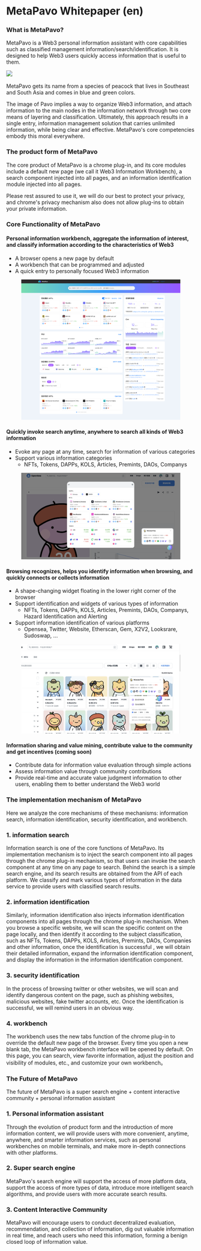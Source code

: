 # MetaPavo Whitepaper (en)

### What is MetaPavo?&#x20;

MetaPavo is a Web3 personal information assistant with core capabilities such as classified management information/search/identification. It is designed to help Web3 users quickly access information that is useful to them.

![](<.gitbook/assets/dreamstime\_xxl\_250002267 (2).jpg>)

MetaPavo gets its name from a species of peacock that lives in Southeast and South Asia and comes in blue and green colors.&#x20;

The image of Pavo implies a way to organize Web3 information, and attach information to the main nodes in the information network through two core means of layering and classification. Ultimately, this approach results in a single entry, information management solution that carries unlimited information, while being clear and effective. MetaPavo's core competencies embody this moral everywhere.

### The product form of MetaPavo

The core product of MetaPavo is a chrome plug-in, and its core modules include a default new page (we call it Web3 Information Workbench), a search component injected into all pages, and an information identification module injected into all pages.&#x20;

Please rest assured to use it, we will do our best to protect your privacy, and chrome's privacy mechanism also does not allow plug-ins to obtain your private information.

### Core Functionality of MetaPavo

#### Personal information workbench, aggregate the information of interest, and classify information according to the characteristics of Web3

* A browser opens a new page by default&#x20;
* A workbench that can be programmed and adjusted&#x20;
* A quick entry to personally focused Web3 information

<figure><img src=".gitbook/assets/image (1).png" alt=""><figcaption></figcaption></figure>

#### Quickly invoke search anytime, anywhere to search all kinds of Web3 information

* Evoke any page at any time, search for information of various categories
* Support various information categories
  * NFTs, Tokens, DAPPs, KOLS, Articles, Premints, DAOs, Companys

<figure><img src=".gitbook/assets/image.png" alt=""><figcaption></figcaption></figure>

#### Browsing recognizes, helps you identify information when browsing, and quickly connects or collects information

* A shape-changing widget floating in the lower right corner of the browser
* Support identification and widgets of various types of information
  * NFTs, Tokens, DAPPs, KOLS, Articles, Premints, DAOs, Companys, Hazard Identification and Alerting
* Support information identification of various platforms
  * Opensea, Twitter, Website, Etherscan, Gem, X2V2, Looksrare, Sudoswap, ...

<figure><img src=".gitbook/assets/image (1) (1).png" alt=""><figcaption></figcaption></figure>

#### Information sharing and value mining, contribute value to the community and get incentives (coming soon)

* Contribute data for information value evaluation through simple actions
* Assess information value through community contributions
* Provide real-time and accurate value judgment information to other users, enabling them to better understand the Web3 world

### The implementation mechanism of MetaPavo

Here we analyze the core mechanisms of these mechanisms: information search, information identification, security identification, and workbench.

### 1. information search

Information search is one of the core functions of MetaPavo. Its implementation mechanism is to inject the search component into all pages through the chrome plug-in mechanism, so that users can invoke the search component at any time on any page to search. Behind the search is a simple search engine, and its search results are obtained from the API of each platform. We classify and mark various types of information in the data service to provide users with classified search results.

### 2. information identification

Similarly, information identification also injects information identification components into all pages through the chrome plug-in mechanism. When you browse a specific website, we will scan the specific content on the page locally, and then identify it according to the subject classification, such as NFTs, Tokens, DAPPs, KOLS, Articles, Premints, DAOs, Companies and other information, once the identification is successful , we will obtain their detailed information, expand the information identification component, and display the information in the information identification component.

### 3. security identification

In the process of browsing twitter or other websites, we will scan and identify dangerous content on the page, such as phishing websites, malicious websites, fake twitter accounts, etc. Once the identification is successful, we will remind users in an obvious way.

### 4. workbench

The workbench uses the new tabs function of the chrome plug-in to override the default new page of the browser. Every time you open a new blank tab, the MetaPavo workbench interface will be opened by default. On this page, you can search, view favorite information, adjust the position and visibility of modules, etc., and customize your own workbench。

### The Future of MetaPavo

The future of MetaPavo is a super search engine + content interactive community + personal information assistant

### 1. Personal information assistant

Through the evolution of product form and the introduction of more information content, we will provide users with more convenient, anytime, anywhere, and smarter information services, such as personal workbenches on mobile terminals, and make more in-depth connections with other platforms.

### 2. Super search engine

MetaPavo's search engine will support the access of more platform data, support the access of more types of data, introduce more intelligent search algorithms, and provide users with more accurate search results.

### 3. Content Interactive Community

MetaPavo will encourage users to conduct decentralized evaluation, recommendation, and collection of information, dig out valuable information in real time, and reach users who need this information, forming a benign closed loop of information value.

